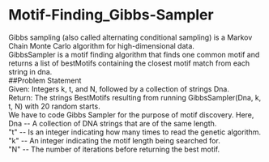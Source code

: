 # Motif-Finding_Gibbs-Sampler<br />
Gibbs sampling (also called alternating conditional sampling) is a Markov Chain Monte Carlo algorithm for high-dimensional data.<br />
GibbsSampler is a motif finding algorithm that finds one common motif and returns a list of bestMotifs containing the closest motif match from each string in dna.<br />
##Problem Statement<br />
Given: Integers k, t, and N, followed by a collection of strings Dna.<br />
Return: The strings BestMotifs resulting from running GibbsSampler(Dna, k, t, N)   with 20 random starts.<br />
We have to code Gibbs Sampler for the purpose of motif discovery. Here,<br />
Dna -- A collection of DNA strings that are of the same length.<br />
"t" -- Is an integer indicating how many times to read the genetic algorithm.<br />
"k" -- An integer indicating the motif length being searched for.<br />
"N" -- The number of iterations before returning the best motif.<br />
